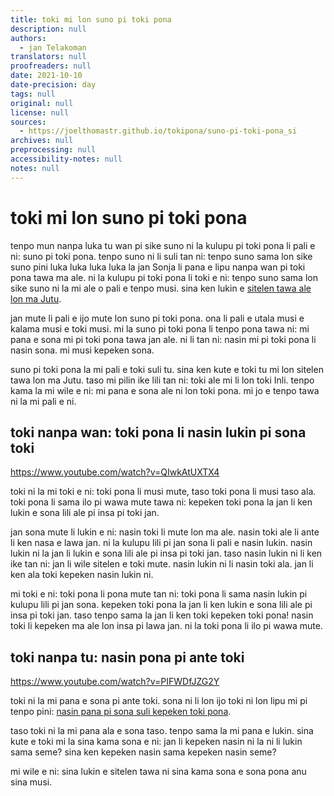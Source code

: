 ```yaml
---
title: toki mi lon suno pi toki pona
description: null
authors:
  - jan Telakoman
translators: null
proofreaders: null
date: 2021-10-10
date-precision: day
tags: null
original: null
license: null
sources:
  - https://joelthomastr.github.io/tokipona/suno-pi-toki-pona_si
archives: null
preprocessing: null
accessibility-notes: null
notes: null
---
```


# toki mi lon suno pi toki pona

tenpo mun nanpa luka tu wan pi sike suno ni la kulupu pi toki pona li pali e ni: suno pi toki pona. tenpo suno ni li suli tan ni: tenpo suno sama lon sike suno pini luka luka luka luka la jan Sonja li pana e lipu nanpa wan pi toki pona tawa ma ale. ni la kulupu pi toki pona li toki e ni: tenpo suno sama lon sike suno ni la mi ale o pali e tenpo musi. sina ken lukin e [sitelen tawa ale lon ma Jutu](https://youtube.com/playlist?list=PLjOmpMyMxd8Ru7RzbKS0ZZ1E_S2J_pA2X).

jan mute li pali e ijo mute lon suno pi toki pona. ona li pali e utala musi e kalama musi e toki musi. mi la suno pi toki pona li tenpo pona tawa ni: mi pana e sona mi pi toki pona tawa jan ale. ni li tan ni: nasin mi pi toki pona li nasin sona. mi musi kepeken sona.

suno pi toki pona la mi pali e toki suli tu. sina ken kute e toki tu mi lon sitelen tawa lon ma Jutu. taso mi pilin ike lili tan ni: toki ale mi li lon toki Inli. tenpo kama la mi wile e ni: mi pana e sona ale ni lon toki pona. mi jo e tenpo tawa ni la mi pali e ni.

## toki nanpa wan: toki pona li nasin lukin pi sona toki

https://www.youtube.com/watch?v=QIwkAtUXTX4

toki ni la mi toki e ni: toki pona li musi mute, taso toki pona li musi taso ala. toki pona li sama ilo pi wawa mute tawa ni: kepeken toki pona la jan li ken lukin e sona lili ale pi insa pi toki jan.

jan sona mute li lukin e ni: nasin toki li mute lon ma ale. nasin toki ale li ante li ken nasa e lawa jan. ni la kulupu lili pi jan sona li pali e nasin lukin. nasin lukin ni la jan li lukin e sona lili ale pi insa pi toki jan. taso nasin lukin ni li ken ike tan ni: jan li wile sitelen e toki mute. nasin lukin ni li nasin toki ala. jan li ken ala toki kepeken nasin lukin ni.

mi toki e ni: toki pona li pona mute tan ni: toki pona li sama nasin lukin pi kulupu lili pi jan sona. kepeken toki pona la jan li ken lukin e sona lili ale pi insa pi toki jan. taso tenpo sama la jan li ken toki kepeken toki pona! nasin toki li kepeken ma ale lon insa pi lawa jan. ni la toki pona li ilo pi wawa mute.

## toki nanpa tu: nasin pona pi ante toki

https://www.youtube.com/watch?v=PIFWDfJZG2Y

toki ni la mi pana e sona pi ante toki. sona ni li lon ijo toki ni lon lipu mi pi tenpo pini: [nasin pana pi sona suli kepeken toki pona](https://joelthomastr.github.io/tokipona/pana-sona-ale_si#ijo4).

taso toki ni la mi pana ala e sona taso. tenpo sama la mi pana e lukin. sina kute e toki mi la sina kama sona e ni: jan li kepeken nasin ni la ni li lukin sama seme? sina ken kepeken nasin sama kepeken nasin seme?

mi wile e ni: sina lukin e sitelen tawa ni sina kama sona e sona pona anu sina musi.
